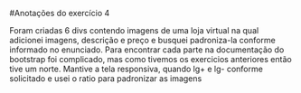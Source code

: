 #Anotações do exercício 4

Foram criadas 6 divs contendo imagens de uma loja virtual na qual adicionei imagens, descrição e preço e busquei padroniza-la conforme informado no enunciado.
Para encontrar cada parte na documentação do bootstrap foi complicado, mas como tivemos os exercicios anteriores então tive um norte.
Mantive a tela responsiva, quando lg+ e lg- conforme solicitado e usei o ratio para padronizar as imagens
